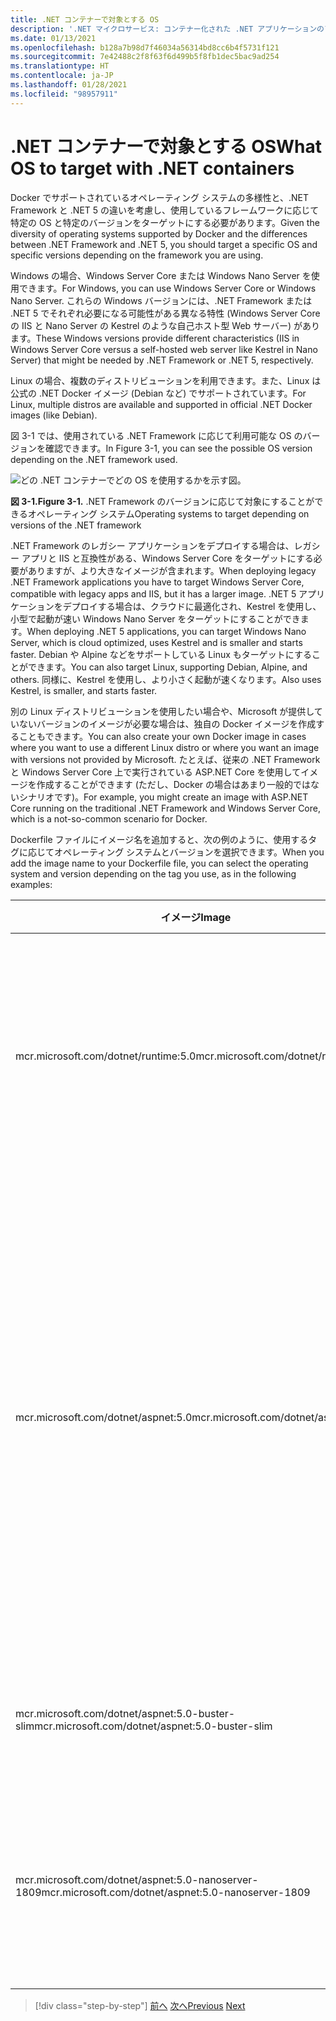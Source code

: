 ```yaml
---
title: .NET コンテナーで対象とする OS
description: '.NET マイクロサービス: コンテナー化された .NET アプリケーションのアーキテクチャ | .NET コンテナーで対象とする OS'
ms.date: 01/13/2021
ms.openlocfilehash: b128a7b98d7f46034a56314bd8cc6b4f5731f121
ms.sourcegitcommit: 7e42488c2f8f63f6d499b5f8fb1dec5bac9ad254
ms.translationtype: HT
ms.contentlocale: ja-JP
ms.lasthandoff: 01/28/2021
ms.locfileid: "98957911"
---
```

# <a name="what-os-to-target-with-net-containers"></a><span data-ttu-id="3dcd3-103">.NET コンテナーで対象とする OS</span><span class="sxs-lookup"><span data-stu-id="3dcd3-103">What OS to target with .NET containers</span></span>

<span data-ttu-id="3dcd3-104">Docker でサポートされているオペレーティング システムの多様性と、.NET Framework と .NET 5 の違いを考慮し、使用しているフレームワークに応じて特定の OS と特定のバージョンをターゲットにする必要があります。</span><span class="sxs-lookup"><span data-stu-id="3dcd3-104">Given the diversity of operating systems supported by Docker and the differences between .NET Framework and .NET 5, you should target a specific OS and specific versions depending on the framework you are using.</span></span>

<span data-ttu-id="3dcd3-105">Windows の場合、Windows Server Core または Windows Nano Server を使用できます。</span><span class="sxs-lookup"><span data-stu-id="3dcd3-105">For Windows, you can use Windows Server Core or Windows Nano Server.</span></span> <span data-ttu-id="3dcd3-106">これらの Windows バージョンには、.NET Framework または .NET 5 でそれぞれ必要になる可能性がある異なる特性 (Windows Server Core の IIS と Nano Server の Kestrel のような自己ホスト型 Web サーバー) があります。</span><span class="sxs-lookup"><span data-stu-id="3dcd3-106">These Windows versions provide different characteristics (IIS in Windows Server Core versus a self-hosted web server like Kestrel in Nano Server) that might be needed by .NET Framework or .NET 5, respectively.</span></span>

<span data-ttu-id="3dcd3-107">Linux の場合、複数のディストリビューションを利用できます。また、Linux は公式の .NET Docker イメージ (Debian など) でサポートされています。</span><span class="sxs-lookup"><span data-stu-id="3dcd3-107">For Linux, multiple distros are available and supported in official .NET Docker images (like Debian).</span></span>

<span data-ttu-id="3dcd3-108">図 3-1 では、使用されている .NET Framework に応じて利用可能な OS のバージョンを確認できます。</span><span class="sxs-lookup"><span data-stu-id="3dcd3-108">In Figure 3-1, you can see the possible OS version depending on the .NET framework used.</span></span>

![どの .NET コンテナーでどの OS を使用するかを示す図。](./media/net-container-os-targets/targeting-operating-systems.png)

<span data-ttu-id="3dcd3-110">**図 3-1.**</span><span class="sxs-lookup"><span data-stu-id="3dcd3-110">**Figure 3-1.**</span></span> <span data-ttu-id="3dcd3-111">.NET Framework のバージョンに応じて対象にすることができるオペレーティング システム</span><span class="sxs-lookup"><span data-stu-id="3dcd3-111">Operating systems to target depending on versions of the .NET framework</span></span>

<span data-ttu-id="3dcd3-112">.NET Framework のレガシー アプリケーションをデプロイする場合は、レガシー アプリと IIS と互換性がある、Windows Server Core をターゲットにする必要がありますが、より大きなイメージが含まれます。</span><span class="sxs-lookup"><span data-stu-id="3dcd3-112">When deploying legacy .NET Framework applications you have to target Windows Server Core, compatible with legacy apps and IIS, but it has a larger image.</span></span> <span data-ttu-id="3dcd3-113">.NET 5 アプリケーションをデプロイする場合は、クラウドに最適化され、Kestrel を使用し、小型で起動が速い Windows Nano Server をターゲットにすることができます。</span><span class="sxs-lookup"><span data-stu-id="3dcd3-113">When deploying .NET 5 applications, you can target Windows Nano Server, which is cloud optimized, uses Kestrel and is smaller and starts faster.</span></span> <span data-ttu-id="3dcd3-114">Debian や Alpine などをサポートしている Linux もターゲットにすることができます。</span><span class="sxs-lookup"><span data-stu-id="3dcd3-114">You can also target Linux, supporting Debian, Alpine, and others.</span></span> <span data-ttu-id="3dcd3-115">同様に、Kestrel を使用し、より小さく起動が速くなります。</span><span class="sxs-lookup"><span data-stu-id="3dcd3-115">Also uses Kestrel, is smaller, and starts faster.</span></span>

<span data-ttu-id="3dcd3-116">別の Linux ディストリビューションを使用したい場合や、Microsoft が提供していないバージョンのイメージが必要な場合は、独自の Docker イメージを作成することもできます。</span><span class="sxs-lookup"><span data-stu-id="3dcd3-116">You can also create your own Docker image in cases where you want to use a different Linux distro or where you want an image with versions not provided by Microsoft.</span></span> <span data-ttu-id="3dcd3-117">たとえば、従来の .NET Framework と Windows Server Core 上で実行されている ASP.NET Core を使用してイメージを作成することができます (ただし、Docker の場合はあまり一般的ではないシナリオです)。</span><span class="sxs-lookup"><span data-stu-id="3dcd3-117">For example, you might create an image with ASP.NET Core running on the traditional .NET Framework and Windows Server Core, which is a not-so-common scenario for Docker.</span></span>

<span data-ttu-id="3dcd3-118">Dockerfile ファイルにイメージ名を追加すると、次の例のように、使用するタグに応じてオペレーティング システムとバージョンを選択できます。</span><span class="sxs-lookup"><span data-stu-id="3dcd3-118">When you add the image name to your Dockerfile file, you can select the operating system and version depending on the tag you use, as in the following examples:</span></span>

| <span data-ttu-id="3dcd3-119">イメージ</span><span class="sxs-lookup"><span data-stu-id="3dcd3-119">Image</span></span> | <span data-ttu-id="3dcd3-120">コメント</span><span class="sxs-lookup"><span data-stu-id="3dcd3-120">Comments</span></span> |
|-------|----------|
| <span data-ttu-id="3dcd3-121">mcr.microsoft.com/dotnet/runtime:5.0</span><span class="sxs-lookup"><span data-stu-id="3dcd3-121">mcr.microsoft.com/dotnet/runtime:5.0</span></span> | <span data-ttu-id="3dcd3-122">.NET 5 マルチアーキテクチャ: Docker ホストに応じて、Linux と Windows Nano Server をサポートします。</span><span class="sxs-lookup"><span data-stu-id="3dcd3-122">.NET 5 multi-architecture: Supports Linux and Windows Nano Server depending on the Docker host.</span></span> |
| <span data-ttu-id="3dcd3-123">mcr.microsoft.com/dotnet/aspnet:5.0</span><span class="sxs-lookup"><span data-stu-id="3dcd3-123">mcr.microsoft.com/dotnet/aspnet:5.0</span></span> | <span data-ttu-id="3dcd3-124">ASP.NET Core 5.0 マルチアーキテクチャ: Docker ホストに応じて、Linux と Windows Nano Server をサポートします。</span><span class="sxs-lookup"><span data-stu-id="3dcd3-124">ASP.NET Core 5.0 multi-architecture: Supports Linux and Windows Nano Server depending on the Docker host.</span></span> <br/> <span data-ttu-id="3dcd3-125">aspnetcore イメージでは、ASP.NET Core 用に 少しの最適化が行われています。</span><span class="sxs-lookup"><span data-stu-id="3dcd3-125">The aspnetcore image has a few optimizations for ASP.NET Core.</span></span> |
| <span data-ttu-id="3dcd3-126">mcr.microsoft.com/dotnet/aspnet:5.0-buster-slim</span><span class="sxs-lookup"><span data-stu-id="3dcd3-126">mcr.microsoft.com/dotnet/aspnet:5.0-buster-slim</span></span> | <span data-ttu-id="3dcd3-127">Linux Debian ディストリビューションの .NET 5 ランタイムのみ</span><span class="sxs-lookup"><span data-stu-id="3dcd3-127">.NET 5 runtime-only on Linux Debian distro</span></span> |
| <span data-ttu-id="3dcd3-128">mcr.microsoft.com/dotnet/aspnet:5.0-nanoserver-1809</span><span class="sxs-lookup"><span data-stu-id="3dcd3-128">mcr.microsoft.com/dotnet/aspnet:5.0-nanoserver-1809</span></span> | <span data-ttu-id="3dcd3-129">Windows Nano Server (Windows Server バージョン 1809) の .NET 5 ランタイムのみ</span><span class="sxs-lookup"><span data-stu-id="3dcd3-129">.NET 5 runtime-only on Windows Nano Server (Windows Server version 1809)</span></span> |

> [!div class="step-by-step"]
> <span data-ttu-id="3dcd3-130">[前へ](container-framework-choice-factors.md)
> [次へ](official-net-docker-images.md)</span><span class="sxs-lookup"><span data-stu-id="3dcd3-130">[Previous](container-framework-choice-factors.md)
[Next](official-net-docker-images.md)</span></span>
